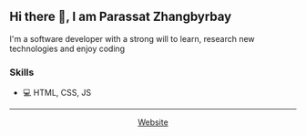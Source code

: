## Hi there 👋, I am Parassat Zhangbyrbay

I'm a software developer with a strong will to learn, research new technologies and enjoy coding

### Skills
<!-- + ⚛️ React -->
+ 💻 HTML, CSS, JS

<hr>

<p align="center">
  <a href="https://www.google.com">Website</a>
<!--   Add portfolio address here -->
</p>
